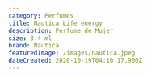 ```yaml
---
category: Perfumes
title: Nautica Life energy
description: Perfume de Mujer
size: 3.4 ml
brand: Nautica
featuredImage: /images/nautica.jpeg
dateCreated: 2020-10-19T04:10:17.900Z
---
```

